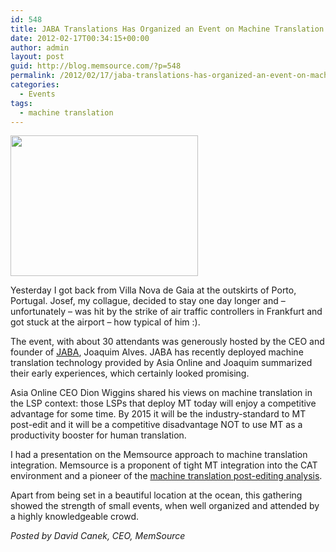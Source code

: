 ```yaml
---
id: 548
title: JABA Translations Has Organized an Event on Machine Translation
date: 2012-02-17T00:34:15+00:00
author: admin
layout: post
guid: http://blog.memsource.com/?p=548
permalink: /2012/02/17/jaba-translations-has-organized-an-event-on-machine-translation/
categories:
  - Events
tags:
  - machine translation
---
```

[<img class=" size-medium wp-image-549 alignleft" title="15022012540" src="/wp-content/uploads/2012/02/15022012540-300x225.jpg" alt="" width="300" height="225" />](/wp-content/uploads/2012/02/15022012540.jpg)

Yesterday I got back from Villa Nova de Gaia at the outskirts of Porto, Portugal. Josef, my collague, decided to stay one day longer and &#8211; unfortunately &#8211; was hit by the strike of air traffic controllers in Frankfurt and got stuck at the airport &#8211; how typical of him :).

The event, with about 30 attendants was generously hosted by the CEO and founder of [JABA](http://www.jaba-translations.pt/), Joaquim Alves. JABA has recently deployed machine translation technology provided by Asia Online and Joaquim summarized their early experiences, which certainly looked promising.<!--more-->

Asia Online CEO Dion Wiggins shared his views on machine translation in the LSP context: those LSPs that deploy MT today will enjoy a competitive advantage for some time. By 2015 it will be the industry-standard to MT post-edit and it will be a competitive disadvantage NOT to use MT as a productivity booster for human translation.

I had a presentation on the Memsource approach to machine translation integration. Memsource is a proponent of tight MT integration into the CAT environment and a pioneer of the [machine translation post-editing analysis](http://wiki.memsource.com/wiki/Post-editing_Analysis).

Apart from being set in a beautiful location at the ocean, this gathering showed the strength of small events, when well organized and attended by a highly knowledgeable crowd.

_Posted by David Canek, CEO, MemSource_